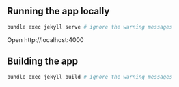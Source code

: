 ## Running the app locally

```bash
bundle exec jekyll serve # ignore the warning messages
```

Open http://localhost:4000

## Building the app

```bash
bundle exec jekyll build # ignore the warning messages
```

